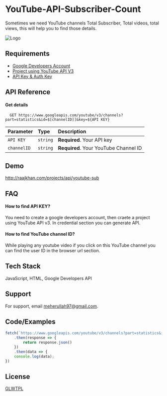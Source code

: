 # YouTube-API-Subscriber-Count
Sometimes we need YouTube channels Total Subscriber, Total videos, total views, this will help you to find those details.

![Logo](https://josephmuciraexclusives.com/wp-content/uploads/2019/08/YouTube-Data-API-Overview.jpg)



## Requirements

 - [Google Developers Account](https://developers.google.com/)
 - [Project using YouTube API V3](https://developers.google.com/youtube/v3)
 - [API Key & Auth Key](https://developers.google.com/youtube/v3/getting-started)


## API Reference

#### Get details

```http
  GET https://www.googleapis.com/youtube/v3/channels?part=statistics&id=$[channelID]]&key=${API KEY}
```

| Parameter | Type     | Description                |
| :-------- | :------- | :------------------------- |
| `API KEY` | `string` | **Required**. Your API key |
| `channelID` | `string` | **Required**. Your YouTube Channel ID|






## Demo

http://raajkhan.com/projects/api/youtube-sub


## FAQ

#### How to find API KEY?

You need to create a google developers account, then craete a project using YouTube API v3. In credential section you can generate API.

#### How to find YouTube channel ID?

While playing any youtube video if you click on this YouTube channel you can find the user ID in the browser url section.


## Tech Stack

JavaScript, HTML, Google Developers API

## Support

For support, email meherullah97@gmail.com.


## Code/Examples

```javascript
fetch(`https://www.googleapis.com/youtube/v3/channels?part=statistics&id=['CHANNEL ID']&key=[API KEY]`)
    .then(response => {
        return response.json()
    })
    .then(data => {
    console.log(data);
})
```


## License

[GLWTPL](https://github.com/me-shaon/GLWTPL/blob/master/LICENSE)

